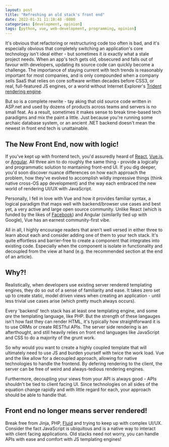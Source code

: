 ```yaml
---
layout: post
title: "Refreshing an old stack's front end"
date: 2022-01-31 11:10:48 -0800
categories: [development, opinion]
tags: [python, vue, web-development, programming, opinion]
---
```


It's obvious that refactoring or restructuring code too often is bad, and it's especially obvious that completely switching an application's core technology isn't ideal either - but sometimes it _is_ exactly what a stale project needs. When an app's tech gets old, obsecured and falls out of favour with developers, updating its source code can quickly become a challenge. The importance of staying current with tech trends is reasonably important for most companies, and is only compounded when a company sells SaaS that relies on core software written decades before CSS3, or real, full-featured JS engines, or a world without Internet Explorer's [Trident rendering engine](<https://en.wikipedia.org/wiki/Trident_(software)>).

But so is a complete rewrite - tay aking that old source code written in ASP.net and used by dozens of products across teams and servers is no small feat. As a result, sometimes it makes sense to break time-based tech paradigms and mix the paint a little. Just because you're running some archaic database system, or an ancient .NET backend doesn't mean the newest in front end tech is unattainable.

## The New Front End, now with logic!

If you've kept up with frontend tech, you'd assuredly heard of [React](https://reactjs.org/), [Vue.js](https://vuejs.org/), or [Angular](https://angular.io/). All three aim to do roughly the same thing - provide a logically and programmatic solution to mantaining front-end UI. If you dig deeper, you'd soon discover nuance differences on how each approach the problem, how they've evolved to accomplish wildly impressive things (think native cross-OS app development) and the way each embraced the new world of rendering UI/UX with JavaScript.

Personally, I fell in love with Vue and how it provides familiar syntax, a logical paradigm that maps well with backend/browser use cases and best yet, a very active and large open source community. Unlike React (which is funded by the likes of [Facebook](https://www.youtube.com/watch?v=-Y2R01k4SXI)) and Angular (similarlly tied up with Google), Vue has an earnest community-first vibe.

All in all, I highly encourage readers that aren't well versed in either three to learn about each and consider adding one of them to your tech stack. It's quite effortless and barrier-free to create a component that integrates into existing code. Especially when the component is isolate in functionality and decoupled from the view at hand (e.g. the recommended section at the end of an article).

## Why?!

Realistically, when developers use existing server rendered templating engines, they do so out of a sense of familiarity and ease. It takes zero set up to create static, model driven views when creating an application - until less trivial use cases arise (which pretty much always occurs).

Every 'backend' tech stack has at least one templating engine, and some _are_ the templating language, like PHP. But the strength of these langauges isn't how fast they can render HTML, it's typically how straightforward it is to use ORMs or create RESTful APIs. The server side rendering is an afterthought, and still heavily relies on front end languages like JavaScript and CSS to do a majority of the grunt work.

So why would you want to create a highly coupled template that will ultimately need to use JS and burden yourself with twice the work load. Vue and the like allow for a decoupled approach, allowing for native technologies to handle the frontend. By defering rendering to the client, the server can be free of weird and always-tedious rendering engines.

Furthermore, decoupling your views from your API is always good - APIs shouldn't be tied to client facing UI. Since technologies on all sides of the equation change rapidly and with little regard for each, your approach should be able to handle that.

## Front end no longer means server rendered!

Break free from Jinja, PHP, [Fluid](https://github.com/sebastienros/fluid) and trying to keep up with complex UI/UX. Consider the fact JavaScript is ubiquitous and is a native way to interact with client facing applications. Old stacks need not worry, you can handle APIs with ease and comfort with JS templating engines!
